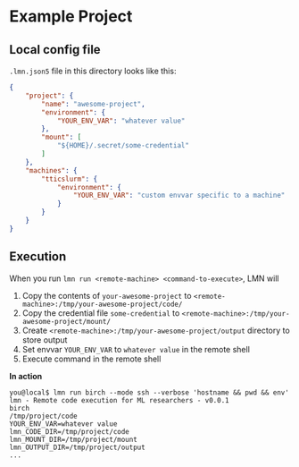 # Example Project
## Local config file
`.lmn.json5` file in this directory looks like this:

``` json
{
    "project": {
        "name": "awesome-project",
        "environment": {
            "YOUR_ENV_VAR": "whatever value"
        },
        "mount": [
            "${HOME}/.secret/some-credential"
        ]
    },
    "machines": {
        "tticslurm": {
            "environment": {
                "YOUR_ENV_VAR": "custom envvar specific to a machine"
            }
        }
    }
}

```

## Execution

When you run `lmn run <remote-machine> <command-to-execute>`, LMN will
1. Copy the contents of `your-awesome-project` to `<remote-machine>:/tmp/your-awesome-project/code/`
2. Copy the credential file `some-credential` to `<remote-machine>:/tmp/your-awesome-project/mount/`
4. Create `<remote-machine>:/tmp/your-awesome-project/output` directory to store output
3. Set envvar `YOUR_ENV_VAR` to `whatever value` in the remote shell
5. Execute command in the remote shell

**In action**

```console
you@local$ lmn run birch --mode ssh --verbose 'hostname && pwd && env'
lmn - Remote code execution for ML researchers - v0.0.1
birch
/tmp/project/code
YOUR_ENV_VAR=whatever value
lmn_CODE_DIR=/tmp/project/code
lmn_MOUNT_DIR=/tmp/project/mount
lmn_OUTPUT_DIR=/tmp/project/output
...
```


